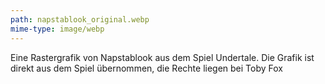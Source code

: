 ```yaml
---
path: napstablook_original.webp
mime-type: image/webp
---
```


Eine Rastergrafik von Napstablook aus dem Spiel Undertale. Die Grafik ist direkt aus dem Spiel übernommen, die Rechte liegen bei Toby Fox
